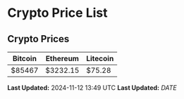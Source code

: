 # Crypto Price List

## Crypto Prices
| Bitcoin | Ethereum | Litecoin |
| ------- | -------- | -------- |
| $85467 | $3232.15 | $75.28 |
**Last Updated:** 2024-11-12 13:49 UTC
**Last Updated:** $DATE$
